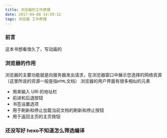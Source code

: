 ```yaml
---
title: 浏览器的工作原理
date: 2017-04-08 14:59:12
tags: 浏览器 工作原理
---
```

### 前言
这本书想看很久了，写动画的

### 浏览器的作用
浏览器的主要功能就是向服务器发出请求，在浏览器窗口中展示您选择的网络资源（这里所说的资源一般是指`HTML`文档） 
浏览器的用户界面有很多相似的元素
- 用来输入 URI 的地址栏
- 前进和后退按钮
- 书签设置选项
- 用于刷新和停止加载当前文档的刷新和停止按钮
- 用于返回主页的主页按钮

### 还没写好  hexo不知道怎么筛选编译